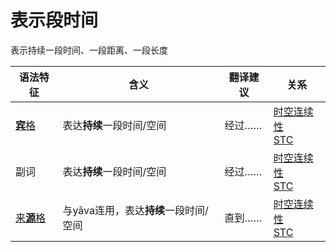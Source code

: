 # 表示**段时间**

表示持续一段时间、一段距离、一段长度

|语法特征|含义|翻译建议|关系|
|-|-|-|-|
|[**宾**格](https://assets-hk.wikipali.org/pali-handbook/zh-Hans/declension/acc.html)|表达**持续**一段时间/空间|经过……|[时空连续性<br>STC](https://assets-hk.wikipali.org/pali-handbook/zh-Hans/basic-relation/acc/acc-stc.html)|
|副词|表达**持续**一段时间/空间|经过……|[时空连续性<br>STC](https://assets-hk.wikipali.org/pali-handbook/zh-Hans/basic-relation/acc/acc-stc.html)|
|[来**源**格](https://assets-hk.wikipali.org/pali-handbook/zh-Hans/declension/abl.html)|与yāva连用，表达**持续**一段时间/空间|直到……|[时空连续性<br>STC](https://assets-hk.wikipali.org/pali-handbook/zh-Hans/basic-relation/acc/acc-stc.html)|
